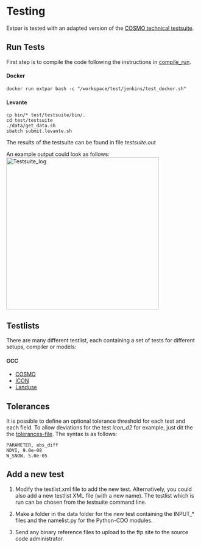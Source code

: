 # Testing
Extpar is tested with an adapted version of the [COSMO technical testsuite](https://github.com/C2SM-RCM/testsuite).

## Run Tests
First step is to compile the code following the instructions in [compile_run](compile_run.md).

#### Docker
`docker run extpar bash -c "/workspace/test/jenkins/test_docker.sh"`

#### Levante

```
cp bin/* test/testsuite/bin/.
cd test/testsuite
./data/get_data.sh
sbatch submit.levante.sh
```

The results of the testsuite can be found in file _testsuite.out_

An example output could look as follows:  
<img width="400" alt="Testsuite_log" src="https://user-images.githubusercontent.com/39263956/132489686-1987e5f7-3d26-4994-8af2-ae459a908b44.png">

## Testlists
There are many different testlist, each containing a set of tests for different setups, compiler or models:

#### GCC
* [COSMO](../test/testsuite/testlist_cosmo.xml)
* [ICON](../test/testsuite/testlist_icon.xml)
* [Landuse](../test/testsuite/testlist_landuse.xml)

 ## Tolerances
 It is possible to define an optional tolerance threshold for each test and each field.
 To allow deviations for the test _icon_d2_ for example, just dit the the [tolerances-file](../test/testsuite/data/dwd/icon_d2/tolerances).
 The syntax is as follows:
 ```
 PARAMETER, abs_diff
 NDVI, 9.0e-08
 W_SNOW, 5.0e-05
 ```
 
 ## Add a new test

  1. Modify the testlist.xml file to add the new test.  Alternatively, you could also add a new 
     testlist XML file (with a new name).  The testlist which is run can be chosen from the testsuite
     command line.  

  2. Make a folder in the data folder for the new test containing the INPUT_* files and the namelist.py for the Python-CDO modules.  

  3. Send any binary reference files to upload to the ftp site to the source code administrator. 
